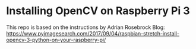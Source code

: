 # Installing OpenCV on Raspberry Pi 3
This repo is based on the instructions by Adrian Rosebrock
Blog: https://www.pyimagesearch.com/2017/09/04/raspbian-stretch-install-opencv-3-python-on-your-raspberry-pi/